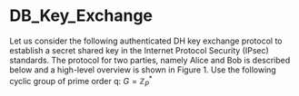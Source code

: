 # DB_Key_Exchange

Let us consider the following authenticated DH key exchange protocol to establish a secret shared key in the Internet Protocol Security (IPsec) standards. The protocol for two parties, namely Alice and Bob is described below and a high-level overview is shown in Figure 1. Use the following cyclic
group of prime order q: $G=\mathbb{Z}_{P}^{*}$ 
